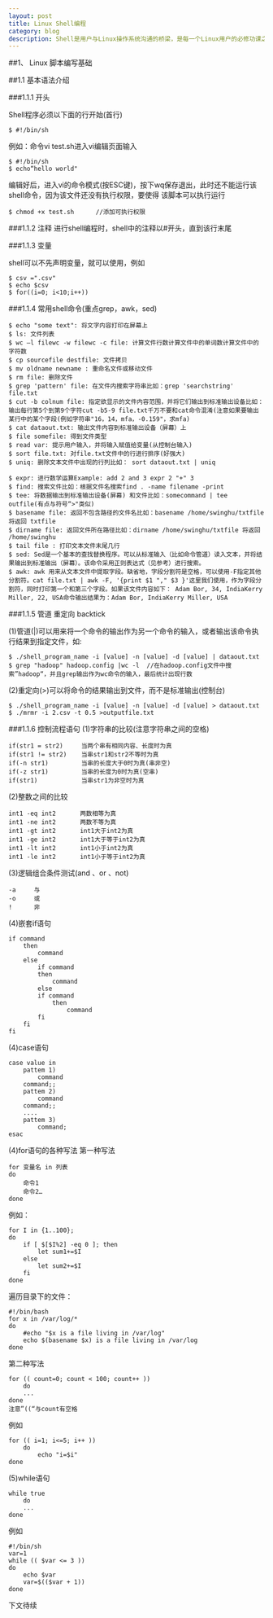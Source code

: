 ```yaml
---
layout: post
title: Linux Shell编程
category: blog
description: Shell是用户与Linux操作系统沟通的桥梁，是每一个Linux用户的必修功课之一。
---
```


##1、 Linux 脚本编写基础

##1.1	基本语法介绍

###1.1.1	开头

Shell程序必须以下面的行开始(首行)
	
	$ #!/bin/sh
例如：命令vi test.sh进入vi编辑页面输入
	
	$ #!/bin/sh
	$ echo“hello world"
编辑好后，进入vi的命令模式(按ESC键)，按下wq保存退出，此时还不能运行该shell命令，因为该文件还没有执行权限，要使得
该脚本可以执行运行
	
	$ chmod +x test.sh		//添加可执行权限

###1.1.2	注释
进行shell编程时，shell中的注释以#开头，直到该行末尾

###1.1.3	变量

shell可以不先声明变量，就可以使用，例如
	
	$ csv =".csv"
	$ echo $csv
	$ for((i=0; i<10;i++))
	
###1.1.4	常用shell命令(重点grep，awk，sed)

	$ echo "some text": 将文字内容打印在屏幕上
	$ ls: 文件列表
	$ wc –l filewc -w filewc -c file: 计算文件行数计算文件中的单词数计算文件中的字符数
	$ cp sourcefile destfile: 文件拷贝
	$ mv oldname newname : 重命名文件或移动文件
	$ rm file: 删除文件
	$ grep 'pattern' file: 在文件内搜索字符串比如：grep 'searchstring' file.txt
	$ cut -b colnum file: 指定欲显示的文件内容范围，并将它们输出到标准输出设备比如：输出每行第5个到第9个字符cut -b5-9 file.txt千万不要和cat命令混淆(注意如果要输出某行中的某个字段(例如字符串"16，14，mfa，-0.159"，求mfa)
	$ cat dataout.txt: 输出文件内容到标准输出设备（屏幕）上
	$ file somefile: 得到文件类型
	$ read var: 提示用户输入，并将输入赋值给变量(从控制台输入)
	$ sort file.txt: 对file.txt文件中的行进行排序(好强大)
	$ uniq: 删除文本文件中出现的行列比如： sort dataout.txt | uniq
	
	$ expr: 进行数学运算Example: add 2 and 3 expr 2 "+" 3
	$ find: 搜索文件比如：根据文件名搜索find . -name filename -print
	$ tee: 将数据输出到标准输出设备(屏幕) 和文件比如：somecommand | tee outfile(有点与符号“>"类似)
	$ basename file: 返回不包含路径的文件名比如：basename /home/swinghu/txtfile 将返回 txtfile
	$ dirname file: 返回文件所在路径比如：dirname /home/swinghu/txtfile 将返回 /home/swinghu
	$ tail file : 打印文本文件末尾几行
	$ sed: Sed是一个基本的查找替换程序。可以从标准输入（比如命令管道）读入文本，并将结果输出到标准输出（屏幕）。该命令采用正则表达式（见参考）进行搜索。
	$ awk: awk 用来从文本文件中提取字段。缺省地，字段分割符是空格，可以使用-F指定其他分割符。cat file.txt | awk -F, '{print $1 "," $3 }'这里我们使用，作为字段分割符，同时打印第一个和第三个字段。如果该文件内容如下： Adam Bor, 34, IndiaKerry Miller, 22, USA命令输出结果为：Adam Bor, IndiaKerry Miller, USA
	
###1.1.5	管道 重定向 backtick

(1)管道(|)可以用来将一个命令的输出作为另一个命令的输入，或者输出该命令执行结果到指定文件，如:
	
	$ ./shell_program_name -i [value] -n [value] -d [value] | dataout.txt
	$ grep "hadoop" hadoop.config |wc -l  //在hadoop.config文件中搜索”hadoop“，并且grep输出作为wc命令的输入，最后统计出现行数
	
(2)重定向(>)可以将命令的结果输出到文件，而不是标准输出(控制台)
	
	$ ./shell_program_name -i [value] -n [value] -d [value] > dataout.txt
	$ ./mrmr -i 2.csv -t 0.5 >outputfile.txt
	
###1.1.6	控制流程语句
(1)字符串的比较(注意字符串之间的空格)
	
	if(str1 = str2)		当两个串有相同内容、长度时为真   
	if(str1 != str2)	当串str1和str2不等时为真    
	if(-n str1)	  		当串的长度大于0时为真(串非空)    
	if(-z str1)  		当串的长度为0时为真(空串)    
	if(str1)			当串str1为非空时为真
    
(2)整数之间的比较

	int1 -eq int2　　　　两数相等为真
	int1 -ne int2　　　　两数不等为真   
	int1 -gt int2　　　　int1大于int2为真   
	int1 -ge int2　　　　int1大于等于int2为真    
	int1 -lt int2　　　　int1小于int2为真    
	int1 -le int2　　　　int1小于等于int2为真 
   
(3)逻辑组合条件测试(and 、or 、not)

	-a     与    
	-o     或    
	!      非 
(4)嵌套if语句

	if command 
		then 
			command 
		else 
			if command 
			then 
				command 
			else 
			if command 
				then 
					command 
			fi 
		fi 
	fi

(4)case语句

	case value in    
		pattem 1)    
			command    
		command;;    
		pattem 2)    
			command    
		command;;    
		....    
		pattem 3)    
			command;    
	esac

(4)for语句的各种写法
第一种写法

	for 变量名 in 列表  
	do  
		命令1  
		命令2…  
	done  
	
例如：

	for I in {1..100}; 
	do 
		if [ $[$I%2] -eq 0 ]; then 
			let sum1+=$I 
		else 
			let sum2+=$I 
		fi 
	done 

遍历目录下的文件：

	#!/bin/bash
	for x in /var/log/*
	do
        #echo "$x is a file living in /var/log"
        echo $(basename $x) is a file living in /var/log
	done
	
第二种写法

	for (( count=0; count < 100; count++ ))
		do
		...
	done
	注意”((“与count有空格
	
例如

	for (( i=1; i<=5; i++ ))
		do
			echo "i=$i"
	done
	
(5)while语句

	while true
		do
		...
	done
	
例如

	#!/bin/sh
	var=1
	while (( $var <= 3 ))
	do
		echo $var
		var=$(($var + 1))
	done

下文待续
	
